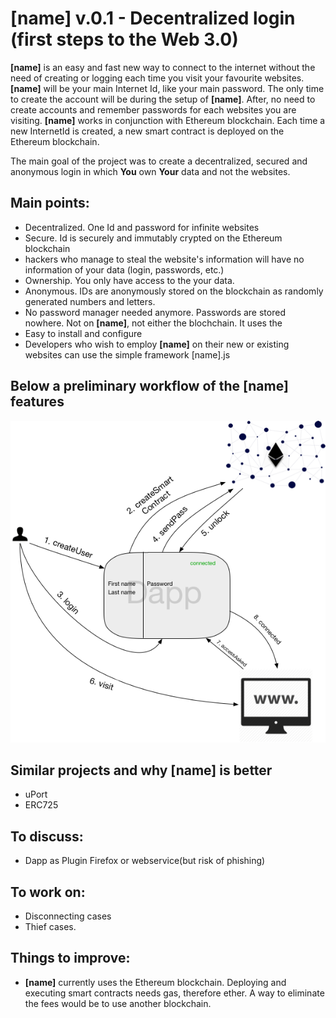 # [name] v.0.1 - Decentralized login  (first steps to the Web 3.0)


**[name]** is an easy and fast new way to connect to the internet without the need of creating or logging each time you visit your favourite websites. **[name]** will be your main Internet Id, like your main password. The only time to create the account will be during the setup of **[name]**. After, no need to create accounts and remember passwords for each websites you are visiting. **[name]** works in conjunction with Ethereum blockchain. Each time a new InternetId is created, a new smart contract is deployed on the Ethereum blockchain.

The main goal of the project was to create a decentralized, secured and anonymous login in which **You** own **Your** data and not the websites. 

## Main points:
- Decentralized. One Id and password for infinite websites
- Secure. Id is securely and immutably crypted on the Ethereum blockchain
- hackers who manage to steal the website's information will have no information of your data (login, passwords, etc.)
- Ownership. You only have access to the your data.
- Anonymous. IDs are anonymously stored on the blockchain as randomly generated numbers and letters.
- No password manager needed anymore. Passwords are stored nowhere. Not on **[name]**, not either the blochchain. It uses the
- Easy to install and configure
- Developers who wish to employ **[name]** on their new or existing websites can use the simple framework [name].js

## Below a preliminary workflow of the [name] features

![flowchart](/images/auth.png)

## Similar projects and why [name] is better
- uPort
- ERC725

## To discuss:
- Dapp as Plugin Firefox or webservice(but risk of phishing)

## To work on:
- Disconnecting cases
- Thief cases.

## Things to improve:
- **[name]** currently uses the Ethereum blockchain. Deploying and executing smart contracts needs gas, therefore ether. A way to eliminate the fees would be to use another blockchain.